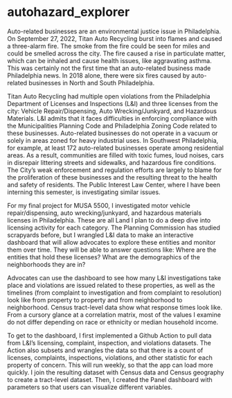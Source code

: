 # autohazard_explorer


Auto-related businesses are an environmental justice issue in Philadelphia. On September 27, 2022, Titan Auto Recycling burst into flames and caused a three-alarm fire. The smoke from the fire could be seen for miles and could be smelled across the city. The fire caused a rise in particulate matter, which can be inhaled and cause health issues, like aggravating asthma. This was certainly not the first time that an auto-related business made Philadelphia news. In 2018 alone, there were six fires caused by auto-related businesses in North and South Philadelphia. 

Titan Auto Recycling had multiple open violations from the Philadelphia Department of Licenses and Inspections (L&I) and three licenses from the city: Vehicle Repair/Dispensing, Auto Wrecking/Junkyard, and Hazardous Materials. L&I admits that it faces difficulties in enforcing compliance with the Municipalities Planning Code and Philadelphia Zoning Code related to these businesses. Auto-related businesses do not operate in a vacuum or solely in areas zoned for heavy industrial uses. In Southwest Philadelphia, for example, at least 172 auto-related businesses operate among residential areas. As a result, communities are filled with toxic fumes, loud noises, cars in disrepair littering streets and sidewalks, and hazardous fire conditions. The City’s weak enforcement and regulation efforts are largely to blame for the proliferation of these businesses and the resulting threat to the health and safety of residents. The Public Interest Law Center, where I have been interning this semester, is investigating similar issues.

For my final project for MUSA 5500, I investigated motor vehicle repair/dispensing, auto wrecking/junkyard, and hazardous materials licenses in Philadelphia. These are all Land I plan to do a deep dive into licensing activity for each category. The Planning Commission has studied scrapyards before, but I wrangled L&I data to make an interactive dashboard that will allow advocates to explore these entities and monitor them over time. They will be able to answer questions like: Where are the entities that hold these licenses? What are the demographics of the neighborhoods they are in? 

Advocates can use the dashboard to see how many L&I investigations take place and violations are issued related to these properties, as well as the timelines (from complaint to investigation and from complaint to resolution) look like from property to property and from neighborhood to neighborhood. Census tract-level data show what response times look like. From a cursory glance at a correlation matrix, most of the values I examine do not differ depending on race or ethnicity or median household income.

To get to the dashboard, I first implemented a Github Action to pull data from L&I’s licensing, complaint, inspection, and violations datasets. The Action also subsets and wrangles the data so that there is a count of licenses, complaints, inspections, violations, and other statistic for each property of concern. This will run weekly, so that the app can load more quickly. I join the resulting dataset with Census data and Census geography to create a tract-level dataset. Then, I created the Panel dashboard with parameters so that users can visualize different variables.
